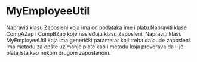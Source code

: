 # MyEmployeeUtil
Napraviti klasu Zaposleni koja ima od podataka ime i platu.Napraviti klase CompAZap i CompBZap koje nasleđuju klasu Zaposleni. Napraviti klasu MyEmployeeUtil koja ima generički parametar koji treba da bude zaposleni. Ima metodu za opšte uzimanje plate kao i metodu koja proverava da li je plata ista kao nekom drugom zaposlenom.
